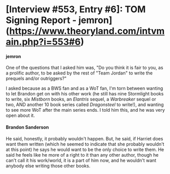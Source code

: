 # [Interview #553, Entry #6]: TOM Signing Report - jemron](https://www.theoryland.com/intvmain.php?i=553#6)

#### jemron

One of the questions that I asked him was, "Do you think it is fair to you, as a prolific author, to be asked by the rest of "Team Jordan" to write the prequels and/or outriggers?"

I asked because as a BWS fan and as a WoT fan, I'm torn between wanting to let Brandon get on with his other work (he still has nine Stormlight books to write, six
*Mistborn*
books, an
*Elantris*
sequel, a
*Warbreaker*
sequel or two, AND another 10 book series called
*Dragonsteel*
to write!), and wanting to see more WoT after the main series ends. I told him this, and he was very open about it.

#### Brandon Sanderson

He said, honestly, it probably wouldn't happen. But, he said, if Harriet does want them written (which he seemed to indicate that she probably wouldn't at this point) he says he would want to be the only choice to write them. He said he feels like he more of a right to it than any other author, though he can't call it his work/world, it is a part of him now, and he wouldn't want anybody else writing those other books.


